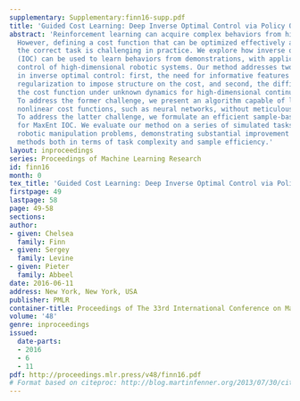 ```yaml
---
supplementary: Supplementary:finn16-supp.pdf
title: 'Guided Cost Learning: Deep Inverse Optimal Control via Policy Optimization'
abstract: 'Reinforcement learning can acquire complex behaviors from high-level specifications.
  However, defining a cost function that can be optimized effectively and encodes
  the correct task is challenging in practice. We explore how inverse optimal control
  (IOC) can be used to learn behaviors from demonstrations, with applications to torque
  control of high-dimensional robotic systems. Our method addresses two key challenges
  in inverse optimal control: first, the need for informative features and effective
  regularization to impose structure on the cost, and second, the difficulty of learning
  the cost function under unknown dynamics for high-dimensional continuous systems.
  To address the former challenge, we present an algorithm capable of learning arbitrary
  nonlinear cost functions, such as neural networks, without meticulous feature engineering.
  To address the latter challenge, we formulate an efficient sample-based approximation
  for MaxEnt IOC. We evaluate our method on a series of simulated tasks and real-world
  robotic manipulation problems, demonstrating substantial improvement over prior
  methods both in terms of task complexity and sample efficiency.'
layout: inproceedings
series: Proceedings of Machine Learning Research
id: finn16
month: 0
tex_title: 'Guided Cost Learning: Deep Inverse Optimal Control via Policy Optimization'
firstpage: 49
lastpage: 58
page: 49-58
sections: 
author:
- given: Chelsea
  family: Finn
- given: Sergey
  family: Levine
- given: Pieter
  family: Abbeel
date: 2016-06-11
address: New York, New York, USA
publisher: PMLR
container-title: Proceedings of The 33rd International Conference on Machine Learning
volume: '48'
genre: inproceedings
issued:
  date-parts:
  - 2016
  - 6
  - 11
pdf: http://proceedings.mlr.press/v48/finn16.pdf
# Format based on citeproc: http://blog.martinfenner.org/2013/07/30/citeproc-yaml-for-bibliographies/
---
```

